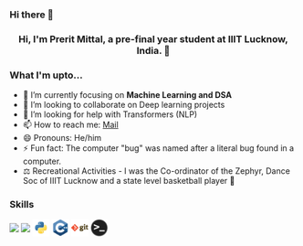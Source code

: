 ### Hi there 👋

<!--
**PreritSM/PreritSM** is a ✨ _special_ ✨ repository because its `README.md` (this file) appears on your GitHub profile.
-->
### <div align="center">Hi, I'm Prerit Mittal, a pre-final year student at IIIT Lucknow, India. 🚀</div>


### What I'm upto...
- 🔭 I’m currently focusing on **Machine Learning and DSA**
- 👯 I’m looking to collaborate on Deep learning projects
- 🤔 I’m looking for help with Transformers (NLP)
- 📫 How to reach me: [Mail](https://mail.google.com/mail/u/0/#inbox)
- 😄 Pronouns: He/him
- ⚡ Fun fact: The computer "bug" was named after a literal bug found in a computer.
- :balance_scale: Recreational Activities - I was the Co-ordinator of the Zephyr, Dance Soc of IIIT Lucknow and a state level basketball player :basketball:

### Skills
<code><img align="center" height="30" src="https://avatars.githubusercontent.com/u/15658638?s=200&v=4"></code>
<code><img align="center" height="30" src="https://avatars.githubusercontent.com/u/2452804?s=200&v=4"></code>
<code><img align="center" height="30" src="https://raw.githubusercontent.com/github/explore/80688e429a7d4ef2fca1e82350fe8e3517d3494d/topics/python/python.png"></code>
<code><img align="center" height="30" src="https://raw.githubusercontent.com/github/explore/80688e429a7d4ef2fca1e82350fe8e3517d3494d/topics/cpp/cpp.png"></code>
<code><img align="center" height="30" src="https://raw.githubusercontent.com/github/explore/80688e429a7d4ef2fca1e82350fe8e3517d3494d/topics/git/git.png"></code>
<code><img align="center" height="30" src="https://raw.githubusercontent.com/github/explore/80688e429a7d4ef2fca1e82350fe8e3517d3494d/topics/terminal/terminal.png"></code>

